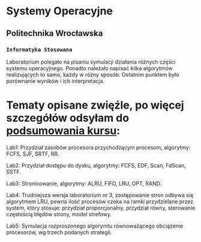 # Systemy Operacyjne

## Politechnika Wrocławska

### `Informatyka Stosowana`

Laboratorium polegało na pisaniu symulacji działania różnych części systemu operacyjnego. Ponadto należało napisać kilka
algorytmów realizujących to samo, każdy w różny sposób. Ostatnim punktem było porównanie wyników i ich interpretacja.

# Tematy opisane zwięźle, po więcej szczegółów odsyłam do [podsumowania kursu](https://github.com/Remmo1/Computer_Simulations/blob/'main'/README.md):

Lab1: Przydział zasobów procesora przychodzącym procesom, algorytmy: FCFS, SJF, SRTF, RR.

Lab2: Przydział dostępu do dysku, algorytmy: FCFS, EDF, Scan, FdScan, SSTF.

Lab3: Stronicowanie, algorytmy: ALRU, FIFO, LRU, OPT, RAND.

Lab4: Trudniejsza wersja laboratorium nr 3, zastępowanie stron odbywa się algorytmem LRU, pewna ilość procesów czeka na ramki przydzielane przez system, który stosuje: przydział proporcjonalny, przydział równy, sterowanie częstością błędów strony, model strefowy.

Lab5: Symulacja rozproszonego algorymtu równoważącego obciążenie procesorów, wg trzech podanych strategii.
